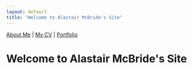 ```yaml
---
layout: default
title: "Welcome to Alastair McBride's Site"
---
```


<!-- Custom navigation bar -->
<div class="custom-nav">
  <a href="/about/">About Me</a> |
  <a href="/cv/">My CV</a> |
  <a href="/portfolio/">Portfolio</a>
</div>

# Welcome to Alastair McBride's Site

<!-- Removed: the additional text and list -->

<!-- If you want to leave a greeting or short message, you can add it here -->


